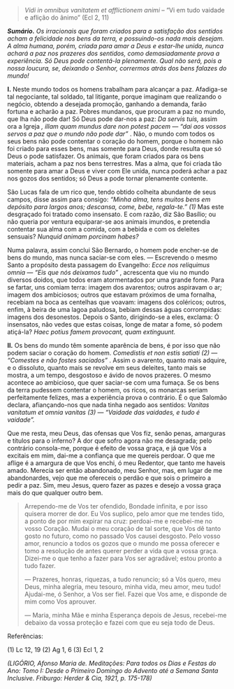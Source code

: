 > *Vidi in omnibus vanitatem et afflictionem animi* – “Vi em tudo vaidade e aflição do ânimo” (Ecl 2, 11)

***Sumário.** Os irracionais que foram criados para a satisfação dos sentidos acham a felicidade nos bens da terra, e possuindo-os nada mais desejam. A alma humana, porém, criada para amar a Deus e estar-lhe unida, nunca achará a paz nos prazeres dos sentidos, como demasiadamente prova a experiência. Só Deus pode contentá-la plenamente. Qual não será, pois a nossa loucura, se, deixando o Senhor, corrermos atrás dos bens falazes do mundo!*

**I.** Neste mundo todos os homens trabalham para alcançar a paz. Afadiga-se tal negociante, tal soldado, tal litigante, porque imaginam que realizando o negócio, obtendo a desejada promoção, ganhando a demanda, farão fortuna e acharão a paz. Pobres mundanos, que procuram a paz no mundo, que lha não pode dar! Só Deus pode dar-nos a paz: *Da servis tuis,* assim ora a Igreja *, illam quam mundus dare non potest pacem — “dai aos vossos servos a paz que o mundo não pode dar”* . Não, o mundo com todos os seus bens não pode contentar o coração do homem, porque o homem não foi criado para esses bens, mas somente para Deus, donde resulta que só Deus o pode satisfazer. Os animais, que foram criados para os bens materiais, acham a paz nos bens terrestres. Mas a alma, que foi criada tão somente para amar a Deus e viver com Ele unida, nunca poderá achar a paz nos gozos dos sentidos; só Deus a pode tornar plenamente contente.

São Lucas fala de um rico que, tendo obtido colheita abundante de seus campos, disse assim para consigo: *“Minha alma, tens muitos bens em depósito para largos anos; descansa, come, bebe, regala-te.” (1)* Mas este desgraçado foi tratado como insensato. E com razão, diz São Basílio; ou não queria por ventura equiparar-se aos animais imundos, e pretendia contentar sua alma com a comida, com a bebida e com os deleites sensuais? *Nunquid animam porcinam habes?*

Numa palavra, assim conclui São Bernardo, o homem pode encher-se de bens do mundo, mas nunca saciar-se com eles. — Escrevendo o mesmo Santo a propósito desta passagem do Evangelho: *Ecce nos reliquimus omnia — “Eis que nós deixamos tudo”* , acrescenta que viu no mundo diversos doidos, que todos eram atormentados por uma grande fome. Para se fartar, uns comiam terra: imagem dos avarentos; outros aspiravam o ar; imagem dos ambiciosos; outros que estavam próximos de uma fornalha, recebiam na boca as centelhas que voavam: imagens dos coléricos; outros, enfim, à beira de uma lagoa paludosa, bebiam dessas águas corrompidas: imagens dos desonestos. Depois o Santo, dirigindo-se a eles, exclama: Ó insensatos, não vedes que estas coisas, longe de matar a fome, só podem atiçá-la? *Haec potius famem provocant, quam extinguunt.*

**II.** Os bens do mundo têm somente aparência de bens, é por isso que não podem saciar o coração do homem. *Comedistis et non estis satiati (2) — “Comestes e não fostes saciados”* . Assim o avarento, quanto mais adquire, e o dissoluto, quanto mais se revolve em seus deleites, tanto mais se mostra, a um tempo, desgostoso e ávido de novos prazeres. O mesmo acontece ao ambicioso, que quer saciar-se com uma fumaça. Se os bens da terra pudessem contentar o homem, os ricos, os monarcas seriam perfeitamente felizes, mas a experiência prova o contrário. É o que Salomão declara, afiançando-nos que nada tinha negado aos sentidos: *Vanitas vanitatum et omnia vanitas (3) — “Vaidade das vaidades, e tudo é vaidade”.*

Que me resta, meu Deus, das ofensas que Vos fiz, senão penas, amarguras e títulos para o inferno? A dor que sofro agora não me desagrada; pelo contrário consola-me, porque é efeito de vossa graça, e já que Vós a excitais em mim, dai-me a confiança que me quereis perdoar. O que me aflige é a amargura de que Vos enchi, ó meu Redentor, que tanto me haveis amado. Merecia ser então abandonado, meu Senhor, mas, em lugar de me abandonardes, vejo que me ofereceis o perdão e que sois o primeiro a pedir a paz. Sim, meu Jesus, quero fazer as pazes e desejo a vossa graça mais do que qualquer outro bem.

> Arrependo-me de Vos ter ofendido, Bondade infinita, e por isso quisera morrer de dor. Eu Vos suplico, pelo amor que me tendes tido, a ponto de por mim expirar na cruz: perdoai-me e recebei-me no vosso Coração. Mudai o meu coração de tal sorte, que Vos dê tanto gosto no futuro, como no passado Vos causei desgosto. Pelo vosso amor, renuncio a todos os gozos que o mundo me possa oferecer e tomo a resolução de antes querer perder a vida que a vossa graça. Dizei-me o que tenho a fazer para Vos ser agradável; estou pronto a tudo fazer.
>
> — Prazeres, honras, riquezas, a tudo renuncio; só a Vós quero, meu Deus, minha alegria, meu tesouro, minha vida, meu amor, meu tudo! Ajudai-me, ó Senhor, a Vos ser fiel. Fazei que Vos ame, e disponde de mim como Vos aprouver.
>
> — Maria, minha Mãe e minha Esperança depois de Jesus, recebei-me debaixo da vossa proteção e fazei com que eu seja todo de Deus.

Referências:

\(1\) Lc 12, 19 (2) Ag 1, 6 (3) Ecl 1, 2

*(LIGÓRIO, Afonso Maria de. Meditações: Para todos os Dias e Festas do Ano: Tomo I: Desde o Primeiro Domingo do Advento até a Semana Santa Inclusive. Friburgo: Herder & Cia, 1921, p. 175-178)*
